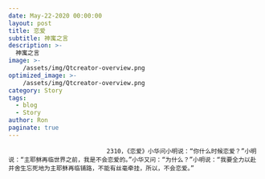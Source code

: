 ```yaml
---
date: May-22-2020 00:00:00
layout: post
title: 恋爱
subtitle: 神寓之言
description: >-
  神寓之言
image: >-
    /assets/img/Qtcreator-overview.png
optimized_image: >-
    /assets/img/Qtcreator-overview.png
category: Story
tags:
  - blog
  - Story
author: Ron
paginate: true
---
```


							　　2310，《恋爱》小华问小明说：“你什么时候恋爱？”小明说：“主耶稣再临世界之前，我是不会恋爱的。”小华又问：“为什么？”小明说：“我要全力以赴并舍生忘死地为主耶稣再临铺路，不能有丝毫牵挂，所以，不会恋爱。”
							
							
						